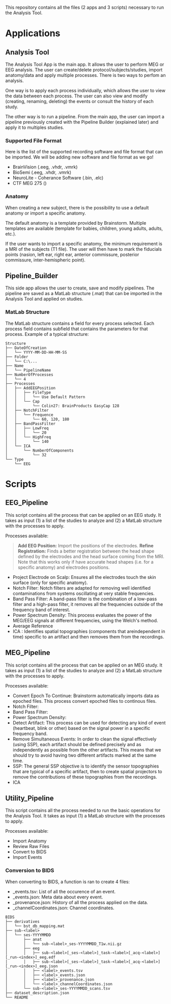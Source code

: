 This repository contains all the files (2 apps and 3 scripts) necessary to run the Analysis Tool.

# Applications
## Analysis Tool
The Analysis Tool App is the main app. It allows the user to perform MEG or EEG analysis. The user can create/delete protocol/subjects/studies, import anatomy/data and apply multiple processes. There is two ways to perfom an analysis. 

One way is to apply each process individually, which allows the user to view the data between each process. The user can also view and modify (creating, renaming, deleting) the events or consult the history of each study.

The other way is to run a pipeline. From the main app, the user can import a pipeline previously created with the Pipeline Builder (explained later) and apply it to multiples studies.

### Supported File Format
Here is the list of the supported recording software and file format that can be imported. We will be adding new software and file format as we go!
- BrainVision (.eeg, .vhdr, .vmrk)
- BioSemi (.eeg, .vhdr, .vmrk)
- NeuroLite - Coherance Software (.bin, .elc)
- CTF MEG 275 ()

### Anatomy
When creating a new subject, there is the possibility to use a default anatomy or import a specific anatomy. 

The default anatomy is a template provided by Brainstorm. Multiple templates are available (template for babies, children, young adults, adults, etc.). 

If the user wants to import a specific anatomy, the minimum requirement is a MRI of the subjects (T1 file). The user will then have to mark the fiducials points (nasion, left ear, right ear, anterior commissure, posterior commissure, inter-hemispheric point).

## Pipeline_Builder
This side app allows the user to create, save and modify pipelines. The pipeline are saved as a MatLab structure (.mat) that can be imported in the Analysis Tool and applied on studies. 

### MatLab Structure
The MatLab structure contains a field for every process selected. Each process field contains subfield that contains the parameters for that process.
Example of a typical structure:
```
Structure
├── DateOfCreation
│   └── YYYY-MM-DD-HH-MM-SS
├── Folder
│   └── C:\...
├── Name
│   └── PipelineName
├── NumberOfProcesses
│   └── 4
├── Processes
│   ├── AddEEGPosition
│   │   ├── FileType
│   │   │   └── Use Default Pattern
│   │   └── Cap
│   │       └── Colin27: BrainProducts EasyCap 128
│   ├── NotchFilter
│   │   └── Frequence
│   │       └── 60, 120, 180
│   ├── BandPassFilter
│   │   ├── LowFreq
│   │   │   └── 20
│   │   └── HighFreq
│   │       └── 140
│   └── ICA
│       └── NumberOfComponents
│           └── 32
└── Type
    └── EEG 
```

# Scripts
## EEG_Pipeline
This script contains all the process that can be applied on an EEG study. It takes as input (1) a list of the studies to analyze and (2) a MatLab structure with the processes to apply.

Processes available:
> **Add EEG Position:** Import the positions of the electrodes.
> **Refine Registration:** Finds a better registration between the head shape defined by the electrodes and the head surface coming from the MRI. Note that this works only if have accurate head shapes (i.e. for a specific anatomy) and electrodes positions.
- Project Electrode on Scalp: Ensures all the electrodes touch the skin surface (only for specific anatomy).
- Notch Filter: Notch filters are adapted for removing well identified contaminations from systems oscillating at very stable frequencies.
- Band Pass Filter: A band-pass filter is the combination of a low-pass filter and a high-pass filter, it removes all the frequencies outside of the frequency band of interest.
- Power Spectrum Density: This process evaluates the power of the MEG/EEG signals at different frequencies, using the Welch's method.
- Average Reference
- ICA : Identifies spatial topographies (components that areindependent in time) specific to an artifact and then removes them from the recordings.

## MEG_Pipeline
This script contains all the process that can be applied on an MEG study. It takes as input (1) a list of the studies to analyze and (2) a MatLab structure with the processes to apply.

Processes available:
- Convert Epoch To Continue: Brainstorm automatically imports data as epoched files. This process convert epoched files to continous files.
- Notch Filter: 
- Band Pass Filter: 
- Power Spectrum Density: 
- Detect Artifact: This process can be used for detecting any kind of event (heartbeat, blink or other) based on the signal power in a specific frequency band.
- Remove Simultaneous Events: In order to clean the signal effectively (using SSP), each artifact should be defined precisely and as independently as possible from the other artifacts. This means that we should try to avoid having two different artifacts marked at the same time.
- SSP: The general SSP objective is to identify the sensor topographies that are typical of a specific artifact, then to create spatial projectors to remove the contributions of these topographies from the recordings.
- ICA

## Utility_Pipeline
This script contains all the process needed to run the basic operations for the Analysis Tool. It takes as input (1) a MatLab structure with the processes to apply.

Processes available:
- Import Anatomy
- Review Raw Files
- Convert to BIDS
- Import Events

### Conversion to BIDS
When converting to BIDS, a function is ran to create 4 files:
- <label>_events.tsv: List of all the occurence of an event.
- <label>_events.json: Meta data about every event.
- <label>_provenance.json: History of all the process applied on the data.
- <label>_channelCoordinates.json: Channel coordinates.
```
BIDS
├── derivatives
│   └── bst_db_mapping.mat
├── sub-<label>
│   └── ses-YYYYMMDD
│       ├── anat
│       │   └── sub-<label>_ses-YYYYMMDD_T1w.nii.gz
│       ├── eeg
│       │   ├── sub-<label>[_ses-<label>]_task-<label>[_acq-<label>][_run-<index>]_eeg.edf
│       │   ├── sub-<label>[_ses-<label>]_task-<label>[_acq-<label>][_run-<index>]_eeg.json
│       │   ├── <label>_events.tsv
│       │   ├── <label>_events.json
│       │   ├── <label>_provenance.json
│       │   └── <label>_channelCoordinates.json
│       └── sub-<label>_ses-YYYYMMDD_scans.tsv
├── dataset_description.json
└── README
```
